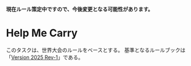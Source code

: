 **現在ルール策定中ですので、今後変更となる可能性があります。**

# Help Me Carry

このタスクは、世界大会のルールをベースとする。
基準となるルールブックは「[Version 2025 Rev-1](robocup@home_rules_and_regulations_v2025_rev1.pdf)」である。